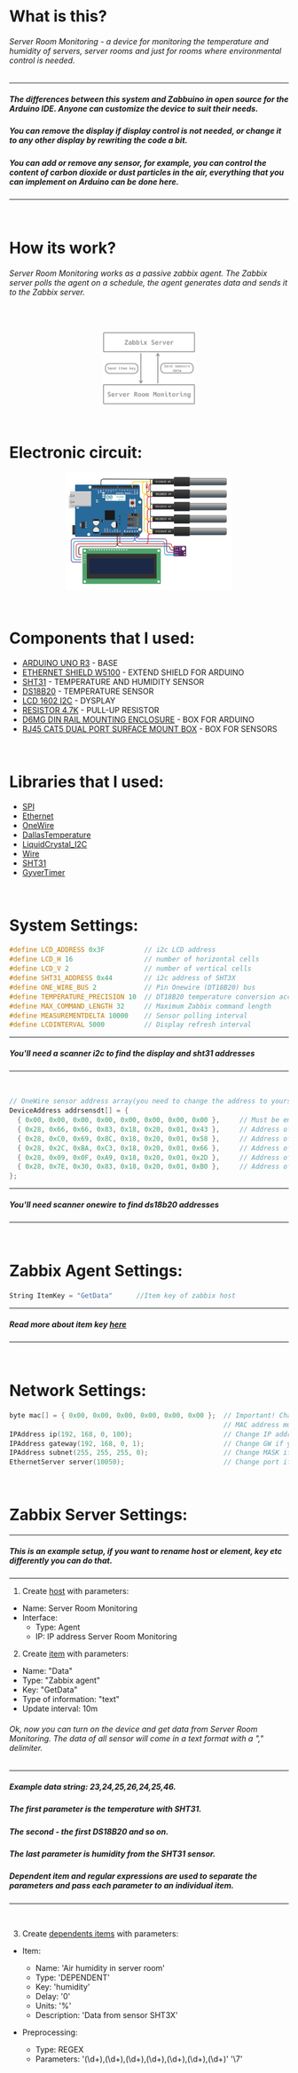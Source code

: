 # What is this?
###### Server Room Monitoring - a device for monitoring the temperature and humidity of servers, server rooms and just for rooms where environmental control is needed.


------------
##### The differences between this system and Zabbuino in open source for the Arduino IDE. Anyone can customize the device to suit their needs. 
##### You can remove the display if display control is not needed, or change it to any other display by rewriting the code a bit. 
##### You can add or remove any sensor, for example, you can control the content of carbon dioxide or dust particles in the air, everything that you can implement on Arduino can be done here.
------------

<br>

# How its work?
###### Server Room Monitoring works as a passive zabbix agent. The Zabbix server polls the agent on a schedule, the agent generates data and sends it to the Zabbix server.





<br>


<p align="center" width="100%">
<img align="center" width="33%" src="img/diagram.png"> 
</p>

<br>

# Electronic circuit:

<p align="center" width="100%">
<img align="center" width="60%" src="img/circuit.png">
</p>

<br>

# Components that I used:

- [ARDUINO UNO R3]() - BASE
- [ETHERNET SHIELD W5100]() - EXTEND SHIELD FOR ARDUINO
- [SHT31]() - TEMPERATURE AND HUMIDITY SENSOR
- [DS18B20]() - TEMPERATURE SENSOR
- [LCD 1602 I2C]() - DYSPLAY
- [RESISTOR 4.7K]() - PULL-UP RESISTOR
- [D6MG DIN RAIL MOUNTING ENCLOSURE]() - BOX FOR ARDUINO
- [RJ45 CAT5 DUAL PORT SURFACE MOUNT BOX]() - BOX FOR SENSORS


<br>


# Libraries that I used:

- [SPI]()
- [Ethernet]()
- [OneWire]()
- [DallasTemperature]()
- [LiquidCrystal_I2C]()
- [Wire]()
- [SHT31]()
- [GyverTimer]()


<br>


# System Settings:
```cpp
#define LCD_ADDRESS 0x3F          // i2c LCD address
#define LCD_H 16                  // number of horizontal cells
#define LCD_V 2                   // number of vertical cells
#define SHT31_ADDRESS 0x44        // i2c address of SHT3X
#define ONE_WIRE_BUS 2            // Pin Onewire (DT18B20) bus
#define TEMPERATURE_PRECISION 10  // DT18B20 temperature conversion accuracy
#define MAX_COMMAND_LENGTH 32     // Maximum Zabbix command length
#define MEASUREMENTDELTA 10000    // Sensor polling interval
#define LCDINTERVAL 5000          // Display refresh interval
```


------------
##### You'll need a scanner i2c to find the display and sht31 addresses
------------

<br>

```cpp
// OneWire sensor address array(you need to change the address to yours)
DeviceAddress addrsensdt[] = {
  { 0x00, 0x00, 0x00, 0x00, 0x00, 0x00, 0x00, 0x00 },	  // Must be emty (0x00)
  { 0x28, 0x66, 0x66, 0x83, 0x18, 0x20, 0x01, 0x43 },	  // Address of the first sensor
  { 0x28, 0xC0, 0x69, 0x8C, 0x18, 0x20, 0x01, 0x58 },	  // Address of the second sensor
  { 0x28, 0x2C, 0xBA, 0xC3, 0x18, 0x20, 0x01, 0x66 },	  // Address of the third sensor
  { 0x28, 0x09, 0x0F, 0xA9, 0x18, 0x20, 0x01, 0x2D },	  // Address of the fourth sensor
  { 0x28, 0x7E, 0x30, 0x83, 0x18, 0x20, 0x01, 0xB0 },	  // Address of the fifth sensor
};
```


------------
##### You'll need scanner onewire to find ds18b20 addresses 
------------

<br>

# Zabbix Agent Settings:
```cpp
String ItemKey = "GetData"      //Item key of zabbix host
```
------------
##### Read more about item key [here](https://www.zabbix.com/documentation/current/en/manual/config/items/item)
------------

<br>

# Network Settings:
```cpp
byte mac[] = { 0x00, 0x00, 0x00, 0x00, 0x00, 0x00 };  // Important! Change MAC address!
                                                      // MAC address must be unique on your local network.
IPAddress ip(192, 168, 0, 100);                       // Change IP address if you need.
IPAddress gateway(192, 168, 0, 1);                    // Change GW if you need.
IPAddress subnet(255, 255, 255, 0);                   // Change MASK if you need.
EthernetServer server(10050);                         // Change port if you need.
```

<br>

# Zabbix Server Settings:
------------
##### This is an example setup, if you want to rename host or element, key etc differently you can do that.
------------

1) Create [host](https://www.zabbix.com/documentation/current/en/manual/config/hosts/host) with parameters:

  - Name: Server Room Monitoring
  - Interface: 
    - Type: Agent
    - IP: IP address Server Room Monitoring

2) Create [item](https://www.zabbix.com/documentation/current/en/manual/config/items/item) with parameters:

  - Name: "Data"
  - Type: "Zabbix agent"
  - Key: "GetData"
  - Type of information: "text"
  - Update interval: 10m

###### Ok, now you can turn on the device and get data from Server Room Monitoring. The data of all sensor will come in a text format with a "," delimiter.

------------
##### Example data string: 23,24,25,26,24,25,46.
##### The first parameter is the temperature with SHT31.
##### The second - the first DS18B20 and so on.
##### The last parameter is humidity from the SHT31 sensor.
##### Dependent item and regular expressions are used to separate the parameters and pass each parameter to an individual item.
------------

<br>

3) Create [dependents items](https://www.zabbix.com/documentation/current/en/manual/config/items/itemtypes/dependent_items) with parameters:

  - Item:
    - Name: 'Air humidity in server room'
    - Type: 'DEPENDENT'
    - Key: 'humidity'
    - Delay: '0'
    - Units: '%'
    - Description: 'Data from sensor SHT3X'

  - Preprocessing:
    - Type: REGEX
    - Parameters: '(\d+),(\d+),(\d+),(\d+),(\d+),(\d+),(\d+)' '\7'



